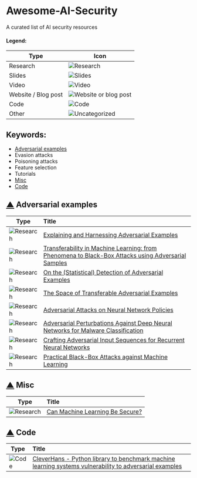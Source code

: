 # Awesome-AI-Security
A curated list of AI security resources
    
[research]: https://cdn4.iconfinder.com/data/icons/48-bubbles/48/12.File-32.png "Research"
[slides]: https://cdn3.iconfinder.com/data/icons/tango-icon-library/48/x-office-presentation-32.png "Slides"
[video]: https://cdn2.iconfinder.com/data/icons/snipicons/500/video-32.png "Video"
[web]: https://cdn3.iconfinder.com/data/icons/tango-icon-library/48/internet-web-browser-32.png "Website or blog post"
[code]: https://cdn2.iconfinder.com/data/icons/snipicons/500/application-code-32.png "Code"
[other]: https://cdn3.iconfinder.com/data/icons/tango-icon-library/48/emblem-symbolic-link-32.png "Uncategorized"

#### Legend:
|Type| Icon|
|---|---|
| Research  | ![][research]|
| Slides  | ![][slides] |
| Video | ![][video]  |
| Website / Blog post  | ![][web]  |
| Code  | ![][code]|
| Other  | ![][other]|

## Keywords:
- [Adversarial examples](#-adversarial-examples)
- Evasion attacks
- Poisoning attacks
- Feature selection
- Tutorials
- [Misc](#-misc)
- [Code](#-code)

## [▲](#keywords) Adversarial examples
|Type|Title|
|---|:---|
|![][research]  | [Explaining and Harnessing Adversarial Examples](https://arxiv.org/abs/1412.6572)  |
| ![][research]  | [Transferability in Machine Learning: from Phenomena to Black-Box Attacks using Adversarial Samples](https://arxiv.org/abs/1605.07277)  |
|![][research] |[On the (Statistical) Detection of Adversarial Examples](https://arxiv.org/abs/1702.06280)|
|![][research] |[The Space of Transferable Adversarial Examples](https://arxiv.org/abs/1704.03453)|
|![][research] |[Adversarial Attacks on Neural Network Policies](http://rll.berkeley.edu/adversarial/)|
|![][research] |[Adversarial Perturbations Against Deep Neural Networks for Malware Classification](https://arxiv.org/abs/1606.04435)|
|![][research] |[Crafting Adversarial Input Sequences for Recurrent Neural Networks](https://arxiv.org/abs/1604.08275)|
|![][research]|[Practical Black-Box Attacks against Machine Learning](https://arxiv.org/abs/1602.02697)|


## [▲](#keywords) Misc
|Type|Title|
|---|:---|
|![][research] |[Can Machine Learning Be Secure?](https://people.eecs.berkeley.edu/~adj/publications/paper-files/asiaccs06.pdf)|

## [▲](#keywords) Code
|Type|Title|
|---|:---|
|![][code]|[CleverHans - Python library to benchmark machine learning systems vulnerability to adversarial examples](https://github.com/tensorflow/cleverhans)|
